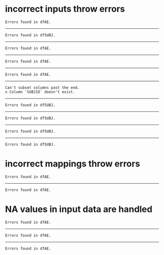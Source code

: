 # incorrect inputs throw errors

    Errors found in dfAE.

---

    Errors found in dfSUBJ.

---

    Errors found in dfAE.

---

    Errors found in dfAE.

---

    Errors found in dfAE.

---

    Can't subset columns past the end.
    x Column `SUBJID` doesn't exist.

---

    Errors found in dfSUBJ.

---

    Errors found in dfSUBJ.

---

    Errors found in dfSUBJ.

---

    Errors found in dfSUBJ.

# incorrect mappings throw errors

    Errors found in dfAE.

---

    Errors found in dfAE.

# NA values in input data are handled

    Errors found in dfAE.

---

    Errors found in dfAE.

---

    Errors found in dfAE.

